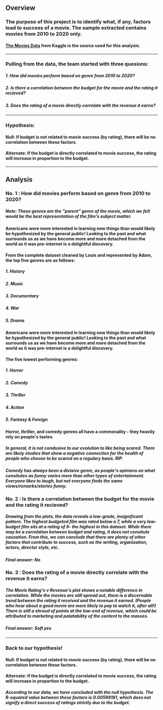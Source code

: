 ## **Overview**

### The purpose of this project is to identify what, if any, factors lead to success of a movie. The sample extracted contains movies from 2010 to 2020 only.
#### [The Movies Data](https://www.kaggle.com/datasets/rounakbanik/the-movies-dataset) from Kaggle is the source used for this analysis.
---
### **Pulling from the data, the team started with three quesions:**
##### 1. How did movies perform based on genre from 2010 to 2020?
##### 2. Is there a correlation between the budget for the movie and the rating it recieved?
##### 3. Does the rating of a movie directly correlate with the revenue it earns?
---
### **Hypothesis:**
#### Null: If budget is not related to movie success (by rating), there will be no correlation between these factors.
#### Alternate: If the budget is directly correlated to movie success, the rating will increase in proportion to the budget.
---
## **Analysis**
### **No. 1 : How did movies perform based on genre from 2010 to 2020?**
##### Note: These genres are the "parent" genre of the movie, which we felt would be the best representation of the film's subject matter.
#### Americans were more interested in learning new things than would likely be hypothesized by the general public! Looking to the past and what surrounds us as we have become more and more detached from the world as it was pre-internet is a delightful discovery.

#### **From the complete dataset cleaned by Louis and represented by Adam, the top five genres are as follows:**
  ##### 1. History
  ##### 2. Music
  ##### 3. Documentary
  ##### 4. War
  ##### 5. Drama

#### Americans were more interested in learning new things than would likely be hypothesized by the general public! Looking to the past and what surrounds us as we have become more and more detached from the world as it was pre-internet is a delightful discovery.

#### **The five lowest performing genres:**
  ##### 1. Horror
  ##### 2. Comedy
  ##### 3. Thriller
  ##### 4. Action
  ##### 5. Fantasy & Foreign

#### Horror, thriller, and comedy genres all have a commonality - they heavily rely on people's tastes. 
##### In general, it is not condusive to our evolution to like being scared. There are likely studies that show a negative connection for the health of people who choose to be scared on a regulary basis. RIP. 
##### Comedy has always been a divisive genre, as people's opinions on what consitutes as funny varies more than other types of entertainment. Everyone likes to laugh, but not everyone finds the same views/remarks/stories funny.


### **No. 2 : Is there a correlation between the budget for the movie and the rating it recieved?**
##### Drawing from the plots, the data reveals a low-grade, insignificant pattern. The highest budgeted film was rated below a 7, while a very low-budget film sits at a rating of 9- the highest in this dataset. While there may be a correlation between budget and rating, it does not consitute causation. From this, we can conclude that there are plenty of other factors that contribute to success, such as the writing, organization, actors, director style, etc.

##### Final answer: No

### **No. 3 : Does the rating of a movie directly correlate with the revenue it earns?**
##### The Movie Rating's v Revenue's plot shows a notable difference in correlation. While the movies are still spread out, there is a discernable trend between the rating it received and the revenue it earned. (People who hear about a good movie are more likely to pay to watch it, after all!) There is still a shroud of points at the low-end of revenue, which could be attributed to marketing and palatability of the content to the masses.

##### Final answer: Soft yes
---
### **Back to our hypothesis!**
#### Null: If budget is not related to movie success (by rating), there will be no correlation between these factors.
#### Alternate: If the budget is directly correlated to movie success, the rating will increase in proportion to the budget.
##### According to our data, we have concluded with the null hypothesis. The R-squared value between these factors is 0.00599181, which does not signify a direct success of ratings strictly due to the budget. 

